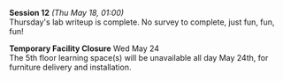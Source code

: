 **Session 12** *(Thu May 18, 01:00)*  
Thursday's lab writeup is complete. No survey to complete,
just fun, fun, fun!


**Temporary Facility Closure** Wed May 24  
The 5th floor learning space(s) will be unavailable all day May 24th, for furniture delivery and installation.
